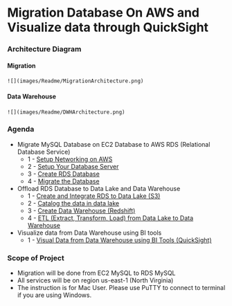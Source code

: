 # Migration Database On AWS and Visualize data through QuickSight

### Architecture Diagram
#### Migration
    ![](images/Readme/MigrationArchitecture.png)
#### Data Warehouse
    ![](images/Readme/DWHArchitecture.png)

### Agenda
* Migrate MySQL Database on EC2 Database to AWS RDS (Relational Database Service)
    * 1 - [Setup Networking on AWS](docs/Migration/SetupNetworking.md)
    * 2 - [Setup Your Database Server](docs/Migration/SetupEC2.md)
    * 3 - [Create RDS Database](docs/Migration/CreateRDS.md)
    * 4 - [Migrate the Database](docs/Migration/MigrateDB.md)
* Offload RDS Database to Data Lake and Data Warehouse
    * 1 - [Create and Integrate RDS to Data Lake (S3)](docs/DLAndDWH/IntegrateRDStoDataLake.md)
    * 2 - [Catalog the data in data lake](docs/DLAndDWH/CatalogData.md)
    * 3 - [Create Data Warehouse (Redshift)](docs/DLAndDWH/DWH.md)
    * 4 - [ETL (Extract, Transform, Load) from Data Lake to Data Warehouse](docs/DLAndDWH/ETL.md)
* Visualize data from Data Warehouse using BI tools
    * 1 - [Visual Data from Data Warehouse using BI Tools (QuickSight)](docs/Visualization/Visualize.md)

### Scope of Project
* Migration will be done from EC2 MySQL to RDS MySQL
* All services will be on region us-east-1 (North Virginia)
* The instruction is for Mac User. Please use PuTTY to connect to terminal if you are using Windows.